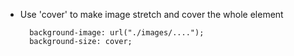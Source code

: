 - Use 'cover' to make image stretch and cover the whole element

        background-image: url("./images/....");
        background-size: cover;